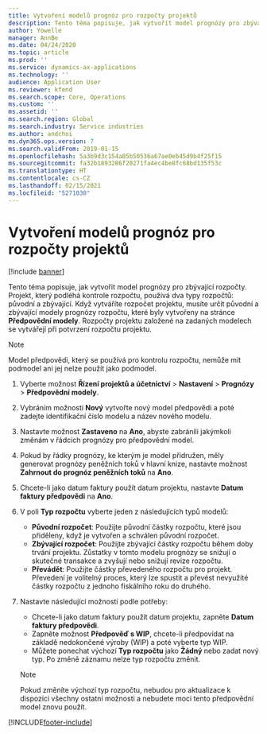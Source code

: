 ```yaml
---
title: Vytvoření modelů prognóz pro rozpočty projektů
description: Tento téma popisuje, jak vytvořit model prognózy pro zbývající rozpočty.
author: Yowelle
manager: AnnBe
ms.date: 04/24/2020
ms.topic: article
ms.prod: ''
ms.service: dynamics-ax-applications
ms.technology: ''
audience: Application User
ms.reviewer: kfend
ms.search.scope: Core, Operations
ms.custom: ''
ms.assetid: ''
ms.search.region: Global
ms.search.industry: Service industries
ms.author: andchoi
ms.dyn365.ops.version: 7
ms.search.validFrom: 2019-01-15
ms.openlocfilehash: 5a3b9d3c154a85b50536a67ae0eb45d9b4f25f15
ms.sourcegitcommit: fa32b1893286f20271fa4ec4be8fc68bd135f53c
ms.translationtype: HT
ms.contentlocale: cs-CZ
ms.lasthandoff: 02/15/2021
ms.locfileid: "5271030"
---
```

# <a name="create-forecast-models-for-project-budgets"></a>Vytvoření modelů prognóz pro rozpočty projektů 

[!include [banner](../includes/banner.md)]

Tento téma popisuje, jak vytvořit model prognózy pro zbývající rozpočty. Projekt, který podléhá kontrole rozpočtu, používá dva typy rozpočtů: původní a zbývající. Když vytváříte rozpočet projektu, musíte určit původní a zbývající modely prognózy rozpočtu, které byly vytvořeny na stránce **Předpovědní modely**. Rozpočty projektu založené na zadaných modelech se vytvářejí při potvrzení rozpočtu projektu.

> [!NOTE]
> Model předpovědi, který se používá pro kontrolu rozpočtu, nemůže mít podmodel ani jej nelze použít jako podmodel.

1. Vyberte možnost **Řízení projektů a účetnictví** > **Nastavení** > **Prognózy**  > **Předpovědní modely**.
2. Vybráním možnosti **Nový** vytvořte nový model předpovědi a poté zadejte identifikační číslo modelu a název nového modelu. 
3. Nastavte možnost **Zastaveno** na **Ano**, abyste zabránili jakýmkoli změnám v řádcích prognózy pro předpovědní model. 
4. Pokud by řádky prognózy, ke kterým je model přidružen, měly generovat prognózy peněžních toků v hlavní knize, nastavte možnost **Zahrnout do prognóz peněžních toků** na **Ano**. 
5. Chcete-li jako datum faktury použít datum projektu, nastavte **Datum faktury předpovědi** na **Ano**. 
6. V poli **Typ rozpočtu** vyberte jeden z následujících typů modelů:

   - **Původní rozpočet**: Použijte původní částky rozpočtu, které jsou přiděleny, když je vytvořen a schválen původní rozpočet.
   - **Zbývající rozpočet**: Použijte zbývající částky rozpočtu během doby trvání projektu. Zůstatky v tomto modelu prognózy se snižují o skutečné transakce a zvyšují nebo snižují revize rozpočtu.
   - **Převádět**: Použijte částky převedeného rozpočtu pro projekt. Převedení je volitelný proces, který lze spustit a převést nevyužité částky rozpočtu z jednoho fiskálního roku do druhého.

7. Nastavte následující možnosti podle potřeby:

   - Chcete-li jako datum faktury použít datum projektu, zapněte **Datum faktury předpovědi**.
   - Zapněte možnost **Předpověď s WIP**, chcete-li předpovídat na základě nedokončené výroby (WIP) a poté vyberte typ WIP. 
   - Můžete ponechat výchozí **Typ rozpočtu** jako **Žádný** nebo zadat nový typ. Po změně záznamu nelze typ rozpočtu změnit.     
    > [!NOTE]
    > Pokud změníte výchozí typ rozpočtu, nebudou pro aktualizace k dispozici všechny ostatní možnosti a nebudete moci tento předpovědní model znovu použít. 
   


 



[!INCLUDE[footer-include](../includes/footer-banner.md)]